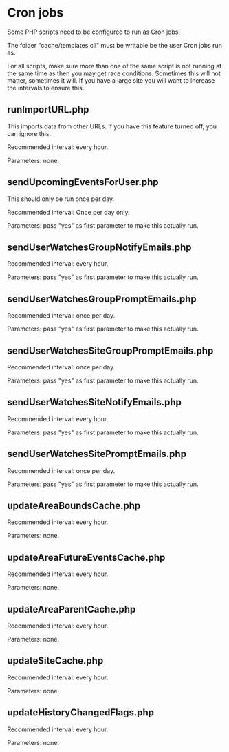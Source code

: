 # Cron jobs

Some PHP scripts need to be configured to run as Cron jobs.

The folder "cache/templates.cli" must be writable be the user Cron jobs run as.

For all scripts, make sure more than one of the same script is not running at 
the same time as then you may get race conditions. Sometimes this will not matter, sometimes it will.
If you have a large site you will want to increase the intervals to ensure this.

## runImportURL.php

This imports data from other URLs. If you have this feature turned off, you can ignore this.

Recommended interval: every hour.

Parameters: none.

## sendUpcomingEventsForUser.php

This should only be run once per day.

Recommended interval: Once per day only. 

Parameters: pass "yes" as first parameter to make this actually run.

## sendUserWatchesGroupNotifyEmails.php



Recommended interval:  every hour.

Parameters: pass "yes" as first parameter to make this actually run.

## sendUserWatchesGroupPromptEmails.php



Recommended interval:  once per day.

Parameters: pass "yes" as first parameter to make this actually run.

## sendUserWatchesSiteGroupPromptEmails.php



Recommended interval:  once per day.

Parameters: pass "yes" as first parameter to make this actually run.

## sendUserWatchesSiteNotifyEmails.php



Recommended interval:  every hour.

Parameters: pass "yes" as first parameter to make this actually run.	

## sendUserWatchesSitePromptEmails.php



Recommended interval:  once per day.

Parameters: pass "yes" as first parameter to make this actually run.

## updateAreaBoundsCache.php



Recommended interval:  every hour.

Parameters: none.

## updateAreaFutureEventsCache.php



Recommended interval:  every hour.

Parameters: none.

## updateAreaParentCache.php



Recommended interval:  every hour.

Parameters: none.

## updateSiteCache.php



Recommended interval:  every hour.

Parameters: none.

## updateHistoryChangedFlags.php

Recommended interval:  every hour.

Parameters: none.
